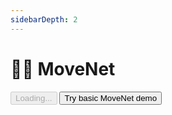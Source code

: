 ```yaml
---
sidebarDepth: 2
---
```

# 🤸‍♀️ MoveNet

<div class="row align-top">
  <div class="col-6">
    <!-- <p><img alt="A person striking various poses, with a wireframe overlaid on top of them" src="https://media0.giphy.com/media/VJ7aDV6F5id8wY2Ff0/giphy.gif" /></p> -->
    <!-- <ul>
      <li>Powered by <a href="https://www.npmjs.com/package/@mediapipe/pose">MediaPipe's Pose</a></li>
      <li>Full <a href="https://google.github.io/mediapipe/solutions/pose.html">technical documentation</a></li>
    </ul> -->
  </div>
  <div class="col-6">
    <Window title="Overview and basic demo">
      <section>
        <div>
          <HandsfreeToggle class="full-width handsfree-hide-when-started-without-movenet" text-off="Try basic MoveNet demo" text-on="Stop MoveNet Model" :opts="demoOpts" />
          <button class="handsfree-show-when-started-without-movenet handsfree-show-when-loading" disabled><Fa-Spinner spin /> Loading...</button>
          <button class="handsfree-show-when-started-without-movenet handsfree-hide-when-loading" @click="startDemo"><Fa-Video /> Try basic MoveNet demo</button>
        </div>
      </section>
    </Window>
  </div>
</div>

<!-- Code -->
<script>
export default {
  data () {
    return {
      demoOpts: {
        autostart: true,

        weboji: false,
        hands: false,
        facemesh: false,
        pose: false,
        handpose: false,
        movenet: true
      }
    }
  },

  methods: {
    /**
     * Start the page with our preset options
     */
    startDemo () {
      this.$root.handsfree.update(this.demoOpts)
    }
  }
}
</script>